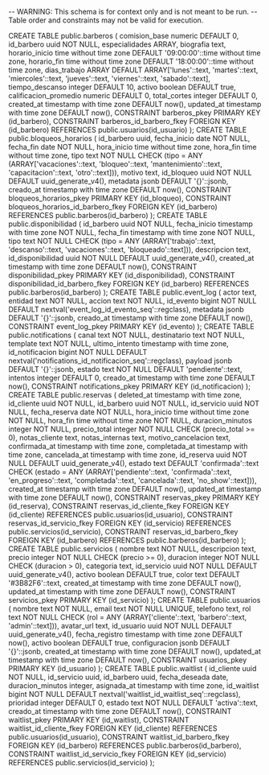 -- WARNING: This schema is for context only and is not meant to be run.
-- Table order and constraints may not be valid for execution.

CREATE TABLE public.barberos (
comision_base numeric DEFAULT 0,
id_barbero uuid NOT NULL,
especialidades ARRAY,
biografia text,
horario_inicio time without time zone DEFAULT '09:00:00'::time without time zone,
horario_fin time without time zone DEFAULT '18:00:00'::time without time zone,
dias_trabajo ARRAY DEFAULT ARRAY['lunes'::text, 'martes'::text, 'miercoles'::text, 'jueves'::text, 'viernes'::text, 'sabado'::text],
tiempo_descanso integer DEFAULT 10,
activo boolean DEFAULT true,
calificacion_promedio numeric DEFAULT 0,
total_cortes integer DEFAULT 0,
created_at timestamp with time zone DEFAULT now(),
updated_at timestamp with time zone DEFAULT now(),
CONSTRAINT barberos_pkey PRIMARY KEY (id_barbero),
CONSTRAINT barberos_id_barbero_fkey FOREIGN KEY (id_barbero) REFERENCES public.usuarios(id_usuario)
);
CREATE TABLE public.bloqueos_horarios (
id_barbero uuid,
fecha_inicio date NOT NULL,
fecha_fin date NOT NULL,
hora_inicio time without time zone,
hora_fin time without time zone,
tipo text NOT NULL CHECK (tipo = ANY (ARRAY['vacaciones'::text, 'bloqueo'::text, 'mantenimiento'::text, 'capacitacion'::text, 'otro'::text])),
motivo text,
id_bloqueo uuid NOT NULL DEFAULT uuid_generate_v4(),
metadata jsonb DEFAULT '{}'::jsonb,
creado_at timestamp with time zone DEFAULT now(),
CONSTRAINT bloqueos_horarios_pkey PRIMARY KEY (id_bloqueo),
CONSTRAINT bloqueos_horarios_id_barbero_fkey FOREIGN KEY (id_barbero) REFERENCES public.barberos(id_barbero)
);
CREATE TABLE public.disponibilidad (
id_barbero uuid NOT NULL,
fecha_inicio timestamp with time zone NOT NULL,
fecha_fin timestamp with time zone NOT NULL,
tipo text NOT NULL CHECK (tipo = ANY (ARRAY['trabajo'::text, 'descanso'::text, 'vacaciones'::text, 'bloqueado'::text])),
descripcion text,
id_disponibilidad uuid NOT NULL DEFAULT uuid_generate_v4(),
created_at timestamp with time zone DEFAULT now(),
CONSTRAINT disponibilidad_pkey PRIMARY KEY (id_disponibilidad),
CONSTRAINT disponibilidad_id_barbero_fkey FOREIGN KEY (id_barbero) REFERENCES public.barberos(id_barbero)
);
CREATE TABLE public.event_log (
actor text,
entidad text NOT NULL,
accion text NOT NULL,
id_evento bigint NOT NULL DEFAULT nextval('event_log_id_evento_seq'::regclass),
metadata jsonb DEFAULT '{}'::jsonb,
creado_at timestamp with time zone DEFAULT now(),
CONSTRAINT event_log_pkey PRIMARY KEY (id_evento)
);
CREATE TABLE public.notifications (
canal text NOT NULL,
destinatario text NOT NULL,
template text NOT NULL,
ultimo_intento timestamp with time zone,
id_notificacion bigint NOT NULL DEFAULT nextval('notifications_id_notificacion_seq'::regclass),
payload jsonb DEFAULT '{}'::jsonb,
estado text NOT NULL DEFAULT 'pendiente'::text,
intentos integer DEFAULT 0,
creado_at timestamp with time zone DEFAULT now(),
CONSTRAINT notifications_pkey PRIMARY KEY (id_notificacion)
);
CREATE TABLE public.reservas (
deleted_at timestamp with time zone,
id_cliente uuid NOT NULL,
id_barbero uuid NOT NULL,
id_servicio uuid NOT NULL,
fecha_reserva date NOT NULL,
hora_inicio time without time zone NOT NULL,
hora_fin time without time zone NOT NULL,
duracion_minutos integer NOT NULL,
precio_total integer NOT NULL CHECK (precio_total >= 0),
notas_cliente text,
notas_internas text,
motivo_cancelacion text,
confirmada_at timestamp with time zone,
completada_at timestamp with time zone,
cancelada_at timestamp with time zone,
id_reserva uuid NOT NULL DEFAULT uuid_generate_v4(),
estado text DEFAULT 'confirmada'::text CHECK (estado = ANY (ARRAY['pendiente'::text, 'confirmada'::text, 'en_progreso'::text, 'completada'::text, 'cancelada'::text, 'no_show'::text])),
created_at timestamp with time zone DEFAULT now(),
updated_at timestamp with time zone DEFAULT now(),
CONSTRAINT reservas_pkey PRIMARY KEY (id_reserva),
CONSTRAINT reservas_id_cliente_fkey FOREIGN KEY (id_cliente) REFERENCES public.usuarios(id_usuario),
CONSTRAINT reservas_id_servicio_fkey FOREIGN KEY (id_servicio) REFERENCES public.servicios(id_servicio),
CONSTRAINT reservas_id_barbero_fkey FOREIGN KEY (id_barbero) REFERENCES public.barberos(id_barbero)
);
CREATE TABLE public.servicios (
nombre text NOT NULL,
descripcion text,
precio integer NOT NULL CHECK (precio >= 0),
duracion integer NOT NULL CHECK (duracion > 0),
categoria text,
id_servicio uuid NOT NULL DEFAULT uuid_generate_v4(),
activo boolean DEFAULT true,
color text DEFAULT '#3B82F6'::text,
created_at timestamp with time zone DEFAULT now(),
updated_at timestamp with time zone DEFAULT now(),
CONSTRAINT servicios_pkey PRIMARY KEY (id_servicio)
);
CREATE TABLE public.usuarios (
nombre text NOT NULL,
email text NOT NULL UNIQUE,
telefono text,
rol text NOT NULL CHECK (rol = ANY (ARRAY['cliente'::text, 'barbero'::text, 'admin'::text])),
avatar_url text,
id_usuario uuid NOT NULL DEFAULT uuid_generate_v4(),
fecha_registro timestamp with time zone DEFAULT now(),
activo boolean DEFAULT true,
configuracion jsonb DEFAULT '{}'::jsonb,
created_at timestamp with time zone DEFAULT now(),
updated_at timestamp with time zone DEFAULT now(),
CONSTRAINT usuarios_pkey PRIMARY KEY (id_usuario)
);
CREATE TABLE public.waitlist (
id_cliente uuid NOT NULL,
id_servicio uuid,
id_barbero uuid,
fecha_deseada date,
duracion_minutos integer,
asignada_at timestamp with time zone,
id_waitlist bigint NOT NULL DEFAULT nextval('waitlist_id_waitlist_seq'::regclass),
prioridad integer DEFAULT 0,
estado text NOT NULL DEFAULT 'activa'::text,
creado_at timestamp with time zone DEFAULT now(),
CONSTRAINT waitlist_pkey PRIMARY KEY (id_waitlist),
CONSTRAINT waitlist_id_cliente_fkey FOREIGN KEY (id_cliente) REFERENCES public.usuarios(id_usuario),
CONSTRAINT waitlist_id_barbero_fkey FOREIGN KEY (id_barbero) REFERENCES public.barberos(id_barbero),
CONSTRAINT waitlist_id_servicio_fkey FOREIGN KEY (id_servicio) REFERENCES public.servicios(id_servicio)
);
